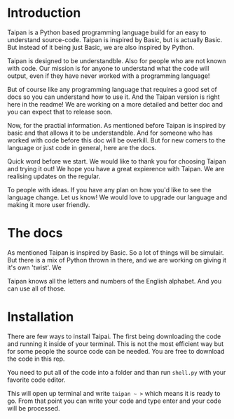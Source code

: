 # Introduction
Taipan is a Python based programming language build for an easy to understand source-code. Taipan is inspired by Basic, but is actually Basic. But instead of it being just Basic, we are also inspired by Python. 

Taipan is designed to be understandble. Also for people who are not known with code. Our mission is for anyone to understand what the code will output, even if they have never worked with a programming language!

But of course like any programming language that requires a good set of docs so you can understand how to use it. And the Taipan version is right here in the readme! We are working on a more detailed and better doc and you can expect that to release soon. 

Now, for the practial information. As mentioned before Taipan is inspired by basic and that allows it to be understandble. And for someone who has worked with code before this doc will be overkill. But for new comers to the language or just code in general, here are the docs.

Quick word before we start. We would like to thank you for choosing Taipan and trying it out! We hope you have a great expierence with Taipan. We are realising updates on the regular. 

To people with ideas. If you have any plan on how you'd like to see the language change. Let us know! We would love to upgrade our language and making it more user friendly.

# The docs

As mentioned Taipan is inspired by Basic. So a lot of things will be simulair. But there is a mix of Python thrown in there, and we are working on giving it it's own 'twist'. We 

Taipan knows all the letters and numbers of the English alphabet. And you can use all of those.

# Installation

There are few ways to install Taipai. The first being downloading the code and running it inside of your terminal. This is not the most efficient way but for some people the source code can be needed. You are free to download the code in this rep.

You need to put all of the code into a folder and than run `shell.py` with your favorite code editor.

This will open up terminal and write `taipan ~ >` which means it is ready to go. From that point you can write your code and type enter and your code will be processed.






